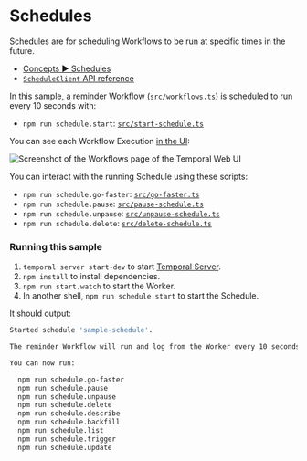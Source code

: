 # Schedules

Schedules are for scheduling Workflows to be run at specific times in the future.

- [Concepts ▶️ Schedules](https://docs.temporal.io/workflows#schedule)
- [`ScheduleClient` API reference](https://typescript.temporal.io/api/classes/client.ScheduleClient)

In this sample, a reminder Workflow ([`src/workflows.ts`](src/workflows.ts)) is scheduled to run every 10 seconds with:

- `npm run schedule.start`: [`src/start-schedule.ts`](src/start-schedule.ts)

You can see each Workflow Execution [in the UI](http://localhost:8233/namespaces/default/workflows?search=basic&query=WorkflowType%3D%22reminder%22):

![Screenshot of the Workflows page of the Temporal Web UI](https://user-images.githubusercontent.com/251288/210159469-12911191-f4be-4da1-9845-1bcaed48304b.png)

You can interact with the running Schedule using these scripts:

- `npm run schedule.go-faster`: [`src/go-faster.ts`](src/go-faster.ts)
- `npm run schedule.pause`: [`src/pause-schedule.ts`](src/pause-schedule.ts)
- `npm run schedule.unpause`: [`src/unpause-schedule.ts`](src/unpause-schedule.ts)
- `npm run schedule.delete`: [`src/delete-schedule.ts`](src/delete-schedule.ts)

### Running this sample

1. `temporal server start-dev` to start [Temporal Server](https://github.com/temporalio/cli/#getting-started).
1. `npm install` to install dependencies.
1. `npm run start.watch` to start the Worker.
1. In another shell, `npm run schedule.start` to start the Schedule.

It should output:

```bash
Started schedule 'sample-schedule'.

The reminder Workflow will run and log from the Worker every 10 seconds.

You can now run:

  npm run schedule.go-faster
  npm run schedule.pause
  npm run schedule.unpause
  npm run schedule.delete
  npm run schedule.describe
  npm run schedule.backfill
  npm run schedule.list
  npm run schedule.trigger
  npm run schedule.update
```
